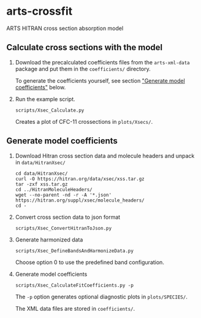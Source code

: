 # arts-crossfit
ARTS HITRAN cross section absorption model

## Calculate cross sections with the model

1. Download the precalculated coefficients files from the `arts-xml-data` package and put them in the `coefficients/` directory.

   To generate the coefficients yourself, see section ["Generate model coefficients"](#generate-model-coefficients) below.

2. Run the example script.
   ```
   scripts/Xsec_Calculate.py
   ```

   Creates a plot of CFC-11 crossections in `plots/Xsecs/`.

## Generate model coefficients

1. Download Hitran cross section data and molecule headers and unpack in `data/HitranXsec/`
   ```
   cd data/HitranXsec/
   curl -O https://hitran.org/data/xsec/xss.tar.gz
   tar -zxf xss.tar.gz
   cd ../HitranMoleculeHeaders/
   wget --no-parent -nd -r -A '*.json' https://hitran.org/suppl/xsec/molecule_headers/
   cd -
   ```

2. Convert cross section data to json format
   ```
   scripts/Xsec_ConvertHitranToJson.py
   ```

3. Generate harmonized data
   ```
   scripts/Xsec_DefineBandsAndHarmonizeData.py
   ```
   Choose option 0 to use the predefined band configuration.

4. Generate model coefficients
   ```
   scripts/Xsec_CalculateFitCoefficients.py -p
   ```

   The `-p` option generates optional diagnostic plots in `plots/SPECIES/`.

   The XML data files are stored in `coefficients/`.
